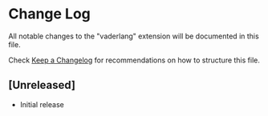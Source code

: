 # Change Log

All notable changes to the "vaderlang" extension will be documented in this file.

Check [Keep a Changelog](http://keepachangelog.com/) for recommendations on how to structure this file.

## [Unreleased]

- Initial release